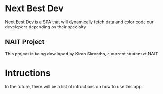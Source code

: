 # Next Best Dev

Next Best Dev is a SPA that will dynamically fetch data and color code our developers depending on their specialty

## NAIT Project

This project is being developed by Kiran Shrestha, a current student at NAIT

# Intructions

In the future, there will be a list of intructions on how to use this app
